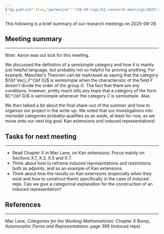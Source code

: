 ```yaml
---
{"dg-publish":true,"permalink":"/50-59-logs/52-research-meetings/2025-summer/reu-1-aaron-and-mark/reu-meeting-2025-08-29/","updated":"2025-09-02T11:10:11-07:00"}
---
```


This following is a brief summary of our research meetings on 2025-08-29.

## Meeting summary
---

*Note:* Aaron was out sick for this meeting.

We discussed the definition of a *semisimple* category and how it is mainly just helpful language, but probably not so helpful for proving anything. For example, Maschke's Theorem can be rephrased as saying that the category ${\bf Vec}_F^{\bf G}$ is semisimple when the characteristic of the field $F$ doesn't divide the order of the group $G$. The fact that there are any conditions, however, pretty much kills any hope that a category of the form $C^{\bf G}$ is semisimple whenever the category $C$ is semisimple. Alas.

We then talked a bit about the final share-out of the summer and how to organize our project in the write-up. We noted that our investigations into monoidal categories probably qualifies as an aside, at least for now, as we move onto our next big goal: Kan extensions and induced representations!


## Tasks for next meeting
---

- Read Chapter X in Mac Lane, on Kan extensions. Focus mainly on Sections X.1, X.3, X.5 and X.7.
- Think about how to reframe induced representations and restrictions both as adjoints, and as an example of Kan extensions.
- Think about how the results on Kan extensions (especially when they exist and how to construct them) specifically in the case of induced reps. Can we give a categorical explanation for the construction of an induced representation?

## References
---

Mac Lane, *Categories for the Working Mathematician*: Chapter X
Bump, *Automorphic Forms and Representations*: page 399 (induced reps)